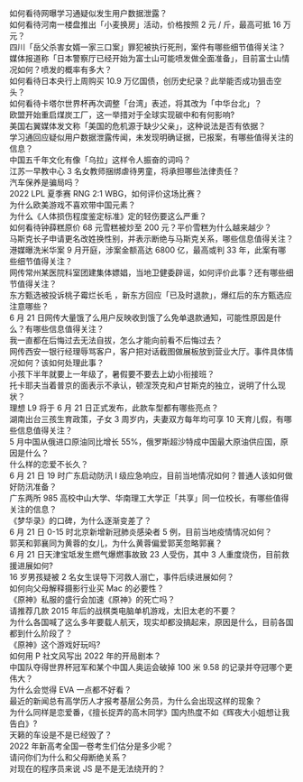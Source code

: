 如何看待网曝学习通疑似发生用户数据泄露？  
如何看待河南一楼盘推出「小麦换房」活动，价格按照 2 元 / 斤，最高可抵 16 万元？  
四川「岳父杀害女婿一家三口案」罪犯被执行死刑，案件有哪些细节值得关注？  
媒体报道称「日本警察厅已经开始为富士山可能喷发做全面准备」，目前富士山情况如何？喷发的概率有多大？  
如何看待日本央行上周购买 10.9 万亿国债，创历史纪录？此举能否成功狙击空头？  
如何看待卡塔尔世界杯再次调整「台湾」表述，将其改为「中华台北」？  
欧盟开始重启煤炭工厂，这一举措对于全球实现碳中和有何影响?  
美国右翼媒体发文称「美国的危机源于缺少父亲」，这种说法是否有依据？  
学习通回应疑似用户数据泄露传闻，未发现明确证据，已报案，有哪些值得关注的信息？  
中国五千年文化有像「乌拉」这样令人振奋的词吗？  
江苏一早教中心 3 名女教师捆绑虐待男童，将承担哪些法律责任？  
汽车保养是骗局吗？  
2022 LPL 夏季赛 RNG 2:1 WBG，如何评价这场比赛？  
为什么欧美游戏不喜欢带中国元素？  
为什么《人体损伤程度鉴定标准》定的轻伤要这么严重？  
如何看待钟薛糕原价 68 元雪糕被炒至 200 元？平价雪糕为什么越来越少？  
马斯克长子申请更名改姓换性别，并表示断绝与马斯克关系，哪些信息值得关注？  
港媒曝洗米华案 9 月开庭，涉案金额高达 6800 亿，最高或判 33 年，此案有哪些细节值得关注？  
网传常州某医院科室团建集体嫖娼，当地卫健委辟谣，如何评价此事？还有哪些细节值得关注？  
东方甄选被投诉桃子霉烂长毛 ，新东方回应「已及时退款」，爆红后的东方甄选应注意哪些？  
6 月 21 日网传大量饿了么用户反映收到饿了么免单退款通知，可能性原因是什么？有哪些信息值得关注？  
我一直都在后悔过去无法自拔，怎么才能向前看不后悔过去？  
网传西安一银行经理辱骂客户，客户把对话截图做展板放到营业大厅。事件具体情况如何？该如何处理此事？  
小孩下半年就要上一年级了，暑假要不要去上幼小衔接班？  
托卡耶夫当着普京的面表示不承认，顿涅茨克和卢甘斯克的独立​，说明了什么现状？  
理想 L9 将于 6 月 21 日正式发布，此款车型都有哪些亮点？  
湖南出台三孩生育政策，子女 3 周岁内，夫妻双方每年均可享 10 天育儿假，有哪些信息值得关注？  
5 月中国从俄进口原油同比增长 55%，俄罗斯超沙特成中国最大原油供应国，原因是什么？  
什么样的恋爱不长久？  
6 月 21 日 19 时广东启动防汛 Ⅰ 级应急响应，目前当地情况如何？普通人该如何做好防汛准备？  
广东两所 985 高校中山大学、华南理工大学正「共享」同一位校长，有哪些值得关注的信息？  
《梦华录》的口碑，为什么逐渐变差了？  
6 月 21 日 0-15 时北京新增新冠肺炎感染者 5 例，目前当地疫情情况如何？  
郭芙和郭襄同为黄蓉的女儿，为什么黄蓉偏爱郭芙忽略郭襄？  
6 月 21 日天津宝坻发生燃气爆燃事故致 23 人受伤，其中 3 人重度烧伤，目前救援进展如何?  
16 岁男孩疑被 2 名女生误导下河救人溺亡，事件后续进展如何？  
如何向父母解释摄影行业买 Mac 的必要性？  
《原神》私服的盛行会加速《原神》的死亡吗？  
请推荐几款 2015 年后的战棋类电脑单机游戏，太旧太老的不要？  
为什么各国喊了这么多年要载人航天，现实却都没搞起来，原因是什么，目前各国都到什么阶段了？  
《原神》这个游戏好玩吗?  
如何用 P 社文风写出 2022 年的开局剧本？  
中国队夺得世界杯冠军和某个中国人奥运会破掉 100 米 9.58 的记录并夺冠哪个更伟大？  
为什么会觉得 EVA 一点都不好看？  
最近的新闻总有高学历人才报考基层公务员，为什么会出现这样的现象？  
为什么同样是恋爱番，《擅长捉弄的高木同学》国内热度不如《辉夜大小姐想让我告白》?  
天籁的车设是不是已经毁了？  
2022 年新高考全国一卷考生们估分是多少呢？  
请问你们为什么和父母断绝关系？  
对现在的程序员来说 JS 是不是无法绕开的？  
